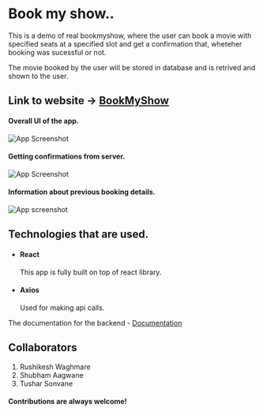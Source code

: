 # Book my show..

This is a demo of real bookmyshow, where the user can book a movie with specified seats at a specified slot and get a confirmation that, wheteher booking was sucessful or not.

The movie booked by the user will be stored in database and is retrived and shown to the user.

## Link to website -> [BookMyShow](http://bookmyshows-frontend.netlify.app)


#### Overall UI of the app.

![App Screenshot](https://snipboard.io/AWEMzF.jpg)

#### Getting confirmations from server.

![App Screenshot](https://snipboard.io/4Gxnzf.jpg)

#### Information about previous booking details.

![App screenshot](https://snipboard.io/HljXoF.jpg)


## Technologies that are used.

- #### React  
    This app is fully built on top of react library.
- #### Axios 
    Used for making api calls.

The documentation for the backend - [Documentation](http:)




## Collaborators

1. Rushikesh Waghmare
2. Shubham Aagwane
3. Tushar Sonvane
#### Contributions are always welcome!

